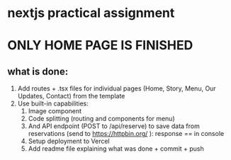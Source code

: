 # nextjs practical assignment

# ONLY HOME PAGE IS FINISHED

## what is done:

1. Add routes + .tsx files for individual pages (Home, Story, Menu, Our Updates, Contact) from the template
2. Use built-in capabilities:
    1. Image component
    2. Code splitting (routing and <Link> components for menu)
    3. And API endpoint (POST to /api/reserve) to save data from reservations (send to https://httpbin.org/ ): response == in console
    4. Setup deployment to Vercel
    5. Add readme file explaining what was done + commit + push
